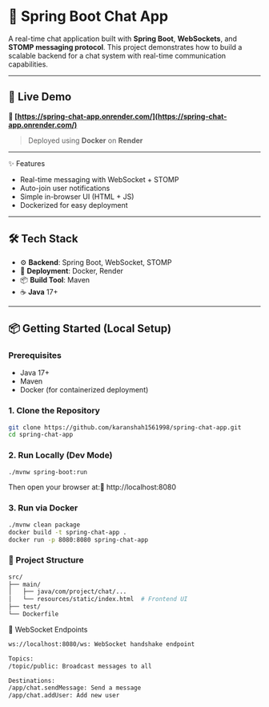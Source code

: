 # 💬 Spring Boot Chat App

A real-time chat application built with **Spring Boot**, **WebSockets**, and **STOMP messaging protocol**. This project demonstrates how to build a scalable backend for a chat system with real-time communication capabilities.

---

## 🚀 Live Demo

**🔗 [https://spring-chat-app.onrender.com/](https://spring-chat-app.onrender.com/)**  
> Deployed using **Docker** on **Render**

---

✨ Features
- Real-time messaging with WebSocket + STOMP
- Auto-join user notifications
- Simple in-browser UI (HTML + JS)
- Dockerized for easy deployment

---

## 🛠 Tech Stack

- ⚙️ **Backend**: Spring Boot, WebSocket, STOMP
- 🐳 **Deployment**: Docker, Render
- 📦 **Build Tool**: Maven
- ☕ **Java** 17+

---

## 📦 Getting Started (Local Setup)

### Prerequisites

- Java 17+
- Maven
- Docker (for containerized deployment)

### 1. Clone the Repository
  ```bash
  git clone https://github.com/karanshah1561998/spring-chat-app.git
  cd spring-chat-app
  ```

### 2. Run Locally (Dev Mode)
  ```bash
  ./mvnw spring-boot:run
  ```
  Then open your browser at:📍 http://localhost:8080

### 3. Run via Docker
  ```bash
  ./mvnw clean package
  docker build -t spring-chat-app .
  docker run -p 8080:8080 spring-chat-app
  ```

### 📁 Project Structure
  ```bash
  src/
  ├── main/
  │   ├── java/com/project/chat/...
  │   └── resources/static/index.html  # Frontend UI
  ├── test/
  └── Dockerfile
  ```

📡 WebSocket Endpoints
  ```bash
  ws://localhost:8080/ws: WebSocket handshake endpoint
  
  Topics:
  /topic/public: Broadcast messages to all
  
  Destinations:
  /app/chat.sendMessage: Send a message
  /app/chat.addUser: Add new user
  ```
